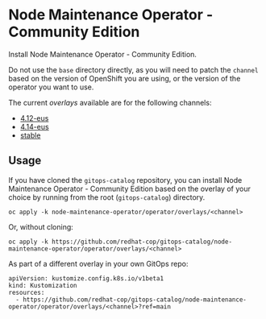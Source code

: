 # Node Maintenance Operator - Community Edition

Install Node Maintenance Operator - Community Edition.

Do not use the `base` directory directly, as you will need to patch the `channel` based on the version of OpenShift you are using, or the version of the operator you want to use.

The current *overlays* available are for the following channels:

* [4.12-eus](operator/overlays/4.12-eus)
* [4.14-eus](operator/overlays/4.14-eus)
* [stable](operator/overlays/stable)

## Usage

If you have cloned the `gitops-catalog` repository, you can install Node Maintenance Operator - Community Edition based on the overlay of your choice by running from the root (`gitops-catalog`) directory.

```
oc apply -k node-maintenance-operator/operator/overlays/<channel>
```

Or, without cloning:

```
oc apply -k https://github.com/redhat-cop/gitops-catalog/node-maintenance-operator/operator/overlays/<channel>
```

As part of a different overlay in your own GitOps repo:

```
apiVersion: kustomize.config.k8s.io/v1beta1
kind: Kustomization
resources:
  - https://github.com/redhat-cop/gitops-catalog/node-maintenance-operator/operator/overlays/<channel>?ref=main
```
